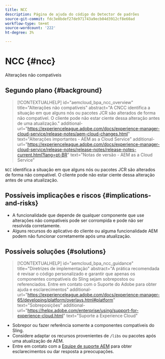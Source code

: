 ```yaml
---
title: NCC
description: Página de ajuda do código do Detector de padrões
source-git-commit: fdc3e8bdef27de971743a9ecb04d3912cf8e60ad
workflow-type: tm+mt
source-wordcount: '222'
ht-degree: 3%

---
```


# NCC {#ncc}

Alterações não compatíveis

## Segundo plano {#background}

>[!CONTEXTUALHELP]
>id="aemcloud_bpa_ncc_overview"
>title="Alterações não compatíveis"
>abstract="A CNCC identifica a situação em que alguns nós ou pacotes JCR são alterados de forma não compatível. O cliente pode não estar ciente dessa alteração antes de uma atualização."
>additional-url="https://experienceleague.adobe.com/docs/experience-manager-cloud-service/release-notes/aem-cloud-changes.html" text="Alterações importantes - AEM as a Cloud Service"
>additional-url="https://experienceleague.adobe.com/docs/experience-manager-cloud-service/release-notes/release-notes/release-notes-current.html?lang=pt-BR" text="Notas de versão - AEM as a Cloud Service"

`NCC` identifica a situação em que alguns nós ou pacotes JCR são alterados de forma não compatível. O cliente pode não estar ciente dessa alteração antes de uma atualização.

## Possíveis implicações e riscos {#implications-and-risks}

* A funcionalidade que depende de qualquer componente que use alterações não compatíveis pode ser corrompida e pode não ser resolvida corretamente.
* Alguns recursos do aplicativo do cliente ou alguma funcionalidade AEM podem não funcionar corretamente após uma atualização.

## Possíveis soluções {#solutions}

>[!CONTEXTUALHELP]
>id="aemcloud_bpa_ncc_guidance"
>title="Diretrizes de implementação"
>abstract="A prática recomendada é revisar o código personalizado e garantir que apenas os componentes compatíveis do Sling sejam sobrepostos ou referenciados. Entre em contato com o Suporte do Adobe para obter ajuda e esclarecimentos"
>additional-url="https://experienceleague.adobe.com/docs/experience-manager-65/developing/platform/overlays.html#platform" text="Sobreposições"
>additional-url="https://helpx.adobe.com/enterprise/using/support-for-experience-cloud.html" text="Suporte a Experience Cloud"

* Sobrepor ou fazer referência somente a componentes compatíveis do Sling.
* Considere adaptar os recursos provenientes de `/libs` ou pacotes após uma atualização de AEM.
* Entre em contato com a [Equipe de suporte AEM](https://helpx.adobe.com/enterprise/using/support-for-experience-cloud.html) para obter esclarecimentos ou dar resposta a preocupações.
